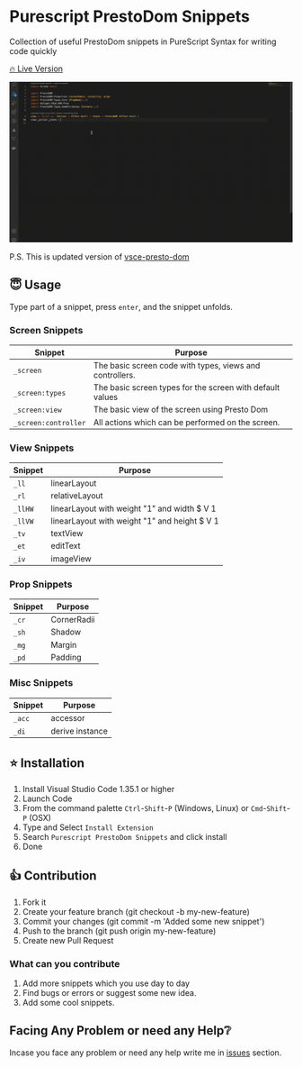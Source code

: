 # Purescript PrestoDom Snippets &nbsp; 
Collection of useful PrestoDom snippets in PureScript Syntax for writing code quickly

[🔥 Live Version](https://marketplace.visualstudio.com/items?itemName=ShreyansJain.purescript-prestodom-snippets#overview)


<img src="assets/PrestoDom.gif" width="800" />

P.S. This is updated version of [vsce-presto-dom](https://github.com/iarthstar/vsce-presto-dom)
## 😇  Usage

Type part of a snippet, press `enter`, and the snippet unfolds.

### Screen Snippets

| Snippet              | Purpose                                                     |
| -------------------- | ----------------------------------------------------------- |
| `_screen`            | The basic screen code with types, views and controllers.    |
| `_screen:types`      | The basic screen types for the screen with default values   |
| `_screen:view`       | The basic view of the screen using Presto Dom               |
| `_screen:controller` | All actions which can be performed on the screen.           |


### View Snippets

| Snippet              | Purpose                                            |
| -------------------- | -------------------------------------------------- |
| `_ll`                | linearLayout                                       |
| `_rl`                | relativeLayout                                     |
| `_llHW`              | linearLayout with weight "1" and width $ V 1       |
| `_llVW`              | linearLayout with weight "1" and height $ V 1      |
| `_tv`                | textView                                           |
| `_et`                | editText                                           |
| `_iv`                | imageView                                          |


### Prop Snippets

| Snippet              | Purpose                                            |
| -------------------- | -------------------------------------------------- |
| `_cr`                | CornerRadii                                        |
| `_sh`                | Shadow                                             |
| `_mg`                | Margin                                             |
| `_pd`                | Padding                                            |

### Misc Snippets

| Snippet              | Purpose                                            |
| -------------------- | -------------------------------------------------- |
| `_acc`               | accessor                                           |
| `_di`                | derive instance                                    |

## ⭐ Installation

1. Install Visual Studio Code 1.35.1 or higher
2. Launch Code
3. From the command palette `Ctrl`-`Shift`-`P` (Windows, Linux) or `Cmd`-`Shift`-`P` (OSX)
4. Type and Select `Install Extension`
5. Search `Purescript PrestoDom Snippets` and click install
6. Done

## 👍 Contribution
1. Fork it
2. Create your feature branch (git checkout -b my-new-feature)
3. Commit your changes (git commit -m 'Added some new snippet')
4. Push to the branch (git push origin my-new-feature)
5. Create new Pull Request

### What can you contribute
1. Add more snippets which you use day to day
2. Find bugs or errors or suggest some new idea.
3. Add some cool snippets.


## Facing Any Problem or need any Help:grey_question:
Incase you face any problem or need any help write me in [issues](https://github.com/Shreyans13/Purescript-PrestoDom-Snippets/issues) section. 
